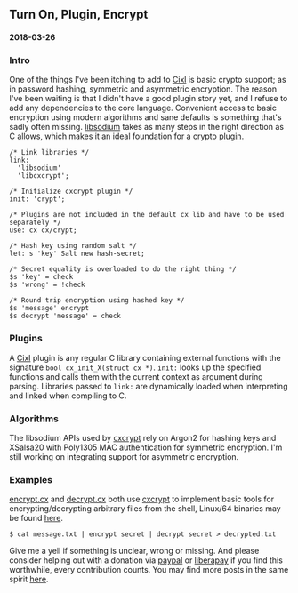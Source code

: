 ## Turn On, Plugin, Encrypt
#### 2018-03-26

### Intro
One of the things I've been itching to add to [Cixl](https://github.com/basic-gongfu/cixl) is basic crypto support; as in password hashing, symmetric and asymmetric encryption. The reason I've been waiting is that I didn't have a good plugin story yet, and I refuse to add any dependencies to the core language. Convenient access to basic encryption using modern algorithms and sane defaults is something that's sadly often missing. [libsodium](https://github.com/jedisct1/libsodium) takes as many steps in the right direction as C allows, which makes it an ideal foundation for a crypto [plugin](https://github.com/basic-gongfu/cxcrypt).

```
/* Link libraries */
link:
  'libsodium'
  'libcxcrypt';

/* Initialize cxcrypt plugin */
init: 'crypt';

/* Plugins are not included in the default cx lib and have to be used separately */
use: cx cx/crypt;

/* Hash key using random salt */
let: s 'key' Salt new hash-secret;

/* Secret equality is overloaded to do the right thing */
$s 'key' = check
$s 'wrong' = !check

/* Round trip encryption using hashed key */
$s 'message' encrypt
$s decrypt 'message' = check
```

### Plugins
A [Cixl](https://github.com/basic-gongfu/cixl) plugin is any regular C library containing external functions with the signature ```bool cx_init_X(struct cx *)```. ```init:``` looks up the specified functions and calls them with the current context as argument during parsing. Libraries passed to ```link:``` are dynamically loaded when interpreting and linked when compiling to C.

### Algorithms
The libsodium APIs used by [cxcrypt](https://github.com/basic-gongfu/cxcrypt) rely on Argon2 for hashing keys and XSalsa20 with Poly1305 MAC authentication for symmetric encryption. I'm still working on integrating support for asymmetric encryption.

### Examples
[encrypt.cx](https://raw.githubusercontent.com/basic-gongfu/cxcrypt/master/examples/encrypt.cx) and [decrypt.cx](https://raw.githubusercontent.com/basic-gongfu/cxcrypt/master/examples/decrypt.cx) both use [cxcrypt](https://github.com/basic-gongfu/cxcrypt) to implement basic tools for encrypting/decrypting arbitrary files from the shell, Linux/64 binaries may be found [here](https://github.com/basic-gongfu/cxbin/tree/master/linux64).

```
$ cat message.txt | encrypt secret | decrypt secret > decrypted.txt
```

Give me a yell if something is unclear, wrong or missing. And please consider helping out with a donation via [paypal](https://paypal.me/basicgongfu) or [liberapay](https://liberapay.com/basic-gongfu/donate) if you find this worthwhile, every contribution counts. You may find more posts in the same spirit [here](https://github.com/basic-gongfu/cixl/tree/master/devlog).